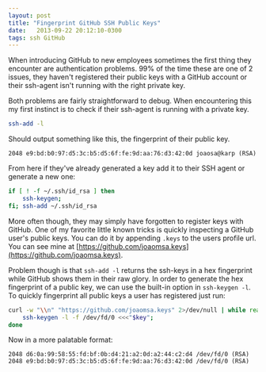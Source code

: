 ```yaml
---
layout: post
title: "Fingerprint GitHub SSH Public Keys"
date:   2013-09-22 20:12:10-0300
tags: ssh GitHub
---
```


When introducing GitHub to new employees sometimes the first thing they encounter are authentication problems. 99% of the time these are one of 2 issues, they haven't registered their public keys with a GitHub account or their ssh-agent isn't running with the right private key.

Both problems are fairly straightforward to debug. When encountering this my first instinct is to check if their ssh-agent is running with a private key.

```bash
ssh-add -l
```
Should output something like this, the fingerprint of their public key.

```
2048 e9:bd:b0:97:d5:3c:b5:d5:6f:fe:9d:aa:76:d3:42:0d joaosa@karp (RSA)
```

From here if they've already generated a key add it to their SSH agent or generate a new one:

```bash
if [ ! -f ~/.ssh/id_rsa ] then
    ssh-keygen;
fi; ssh-add ~/.ssh/id_rsa
```

More often though, they may simply have forgotten to register keys with GitHub. 
One of my favorite little known tricks is quickly inspecting a GitHub user's public keys. You can do it by appending `.keys` to the users profile url. You can see mine at [https://github.com/joaomsa.keys](https://github.com/joaomsa.keys).

Problem though is that `ssh-add -l` returns the ssh-keys in a hex fingerprint while GitHub shows them in their raw glory. In order to generate the hex fingerprint of a public key, we can use the built-in option in `ssh-keygen -l`. To quickly fingerprint all public keys a user has registered just run:

```bash
curl -w "\\n" "https://github.com/joaomsa.keys" 2>/dev/null | while read key; do
    ssh-keygen -l -f /dev/fd/0 <<<"$key";
done
```
Now in a more palatable format:

```
2048 d6:0a:99:58:55:fd:bf:0b:d4:21:a2:0d:a2:44:c2:d4 /dev/fd/0 (RSA)
2048 e9:bd:b0:97:d5:3c:b5:d5:6f:fe:9d:aa:76:d3:42:0d /dev/fd/0 (RSA)
```
